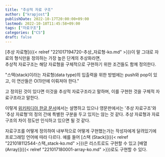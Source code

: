 ```yaml
---
title: "추상적 자료 구조"
author: ["krapjost"]
publishDate: 2022-10-17T20:00:00+09:00
lastmod: 2022-10-18T11:45:58+09:00
tags: ["자료구조"]
categories: ["CS"]
draft: false
---
```


[추상 자료형]({{< relref "221017194720-추상_자료형-ko.md" >}})이 말 그대로 자료의 형식만을 정의하는 가장 높은 단계의 추상화라면,<br />
추상적 자료구조는 해당 자료형을 구체적으로 구현하기 위한 조건들도 함께 정의한다.

<div class="verse">

"스택(stack)이라는 자료형(data type)의 입출력을 위한 방법에는 push와 pop이 있고, 이 연산들은 O(1)만에 이뤄져야 한다."<br />

</div>

고 정의된 것이 있다면 이것을 추상적 자료구조라고 말하며, 이를 구현한 것을 구체적 자료구조라고 말한다.<br />

 이렇게 [위키피디아 한글 문서](https://ko.wikipedia.org/wiki/%EC%B6%94%EC%83%81_%EC%9E%90%EB%A3%8C%ED%98%95#:~:text=%EB%B9%84%EC%8A%B7%ED%95%9C%20%EA%B0%9C%EB%85%90%EC%9D%98%20%EC%B6%94%EC%83%81%EC%A0%81%20%EC%9E%90%EB%A3%8C%20%EA%B5%AC%EC%A1%B0%EB%8A%94%20%EA%B0%81%20%EC%97%B0%EC%82%B0%EC%9D%98%20%EC%8B%9C%EA%B0%84%20%EB%B3%B5%EC%9E%A1%EB%8F%84%EB%A5%BC%20%EB%AA%85%EA%B8%B0%ED%95%98%EA%B3%A0%20%EC%9E%88%EC%A7%80%EB%A7%8C%20%EC%B6%94%EC%83%81%EC%A0%81%20%EC%9E%90%EB%A3%8C%ED%98%95%EC%97%90%EC%84%9C%EB%8A%94%20%EC%9D%B4%EA%B2%83%EC%A1%B0%EC%B0%A8%20%EB%AA%85%EA%B8%B0%ED%95%98%EC%A7%80%20%EC%95%8A%EB%8A%94%EB%8B%A4.)에서는 설명하고 있으나 영문판에서는 '추상 자료구조'와 '추상 자료형'의 정의 간에 특별한 구분을 두고 있지는 않는 것 같다.
추상 자료형과 자료구조의 차이 정도만 인식하고 있으면 될 것 같다.

자료구조를 어떻게 정의하여 내부적으로 어떻게 구현했는가는 작성자에게 달려있기에 프로그래밍 언어에 따라 다르다.
예를 들어 [스택 (Stack)]({{< relref "221018112544-스택_stack-ko.md" >}})은 리스트로도 구현할 수 있고 [배열 (Array)]({{< relref "221017180001-array-ko.md" >}})로도 구현할 수 있다.
